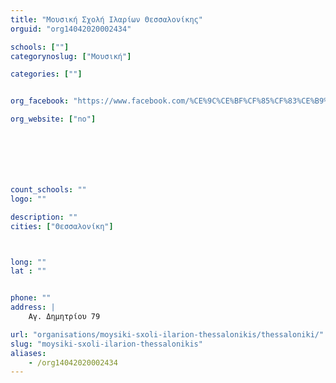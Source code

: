 ```yaml
---
title: "Μουσική Σχολή Ιλαρίων Θεσσαλονίκης"
orguid: "org14042020002434"

schools: [""]
categorynoslug: ["Μουσική"]

categories: [""]


org_facebook: "https://www.facebook.com/%CE%9C%CE%BF%CF%85%CF%83%CE%B9%CE%BA%CE%AE-%CE%A3%CF%87%CE%BF%CE%BB%CE%AE-%CE%99%CE%BB%CE%B1%CF%81%CE%AF%CF%89%CE%BD-1593499867536546/"

org_website: ["no"]







count_schools: ""
logo: ""

description: ""
cities: ["Θεσσαλονίκη"]



long: ""
lat : ""


phone: ""
address: |
    Αγ. Δημητρίου 79

url: "organisations/moysiki-sxoli-ilarion-thessalonikis/thessaloniki/"
slug: "moysiki-sxoli-ilarion-thessalonikis"
aliases:
    - /org14042020002434
---
```



